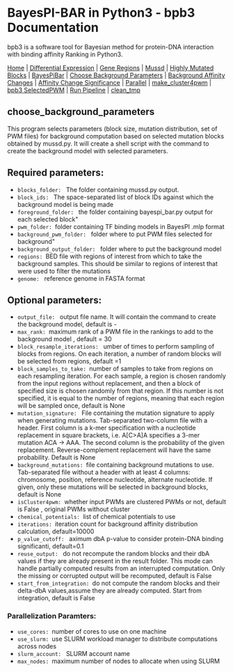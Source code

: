 # BayesPI-BAR in Python3 - bpb3 Documentation

bpb3 is a software tool for Bayesian method for protein-DNA interaction with binding affinity Ranking in Python3.


[Home](index.md) | [Differential Expression](differential_expression.md) | [Gene Regions](gene_regions.md) | [Mussd](mussd.md) | [Highly Mutated Blocks](highly_mutated_blocks.md) | [BayesPiBar](bayespi_bar.md) | [Choose Background Parameters](choose_background_parameters.md) | [Background Affinity Changes](background_affinity_changes.md) | [Affinity Change Significance](affinity_change_significance_test.md) | [Parallel](parallel.md) | [make_cluster4pwm](make_cluster4pwm.md) | [bpb3 SelectedPWM](bpb3selectedPWM.md)  | [Run Pipeline](run_pipeline.md) | [clean_tmp](clean_tmp.md)  


## choose_background_parameters
<p>This program selects parameters (block size, mutation distribution, set of PWM files) for background computation based on selected mutation blocks obtained by mussd.py. It will create a shell script with the command to create the background model with selected parameters.</p>




 ## Required parameters:
<ul>
    <li><code>blocks_folder: </code> The folder containing mussd.py output.</li>
<li><code>block_ids: </code> The space-separated list of block IDs against which the background model is being made</li>
  <li><code>foreground_folder: </code> the folder containing bayespi_bar.py output for each selected block"</li>
<li><code>pwm_folder: </code>folder containing TF binding models in BayesPI .mlp format</li>
  <li><code>background_pwm_folder: </code> folder where to put PWM files selected for background"</li>
    <li><code>background_output_folder: </code> folder where to put the background model</li>
<li><code>regions: </code>BED file with regions of interest from which to take the background samples. This should be similar to regions of interest that were used to filter the mutations</li>
  <li><code>genome: </code> reference genome in FASTA format</li>


</ul>


## Optional parameters:
<ul>
  
  <li><code>output_file: </code> output file name. It will contain the command to create the background model, default is -</li>
<li><code>max_rank: </code>maximum rank of a PWM file in the rankings to add to the background model , default = 30</li>
  <li><code>block_resample_iterations: </code> umber of times to perform sampling of blocks from regions. On each iteration, a number of random blocks will be selected from regions, default =1</li>
<li><code>block_samples_to_take: </code>number of samples to take from regions on each resampling iteration. For each sample, a region is chosen randomly from the input regions without replacement, and then a block of specified size is chosen randomly from that region. If this number is not specified, it is equal to the number of regions, meaning that each region will be sampled once, default is None</li>
  <li><code>mutation_signature: </code> File containing the mutation signature to apply when generating mutations. Tab-separated two-column file with a header. First column is a k-mer specification with a nucleotide replacement in square brackets, i.e. A[C>A]A specifies a 3-mer mutation ACA -> AAA. The second column is the probability of the given replacement. Reverse-complement replacement will have the same probability. Default is None</li>  

 <li><code>background_mutations: </code>file containing background mutations to use. Tab-separated file without a header with at least 4 columns: chromosome, position, reference nucleotide, alternate nucleotide. If given, only these mutations will be selected in background blocks, default is None </li>
<li><code>isCluster4pwm: </code>whether input PWMs are clustered PWMs or not, default is False , original PWMs without cluster</li>
  <li><code>chemical_potentials: </code>list of chemical potentials to use </li>
<li><code>iterations: </code>iteration count for background affinity distribution calculation, default=10000</li>
  <li><code>p_value_cutoff: </code> aximum dbA p-value to consider protein-DNA binding significanti, default=0.1</li>
  <li><code>reuse_output: </code> do not recompute the random blocks and their dbA values if they are already present in the result folder. This mode can handle partially computed results from an interrupted computation. Only the missing or corrupted output will be recomputed, default is False</li>
<li><code>start_from_integration: </code>do not compute the random blocks and their delta-dbA values,assume they are already computed. Start from integration, default is False</li>
</ul>

### Parallelization Paramters:
<ul>
  <li><code>use_cores: </code>number of cores to use on one machine </li>
<li><code>use_slurm: </code>use SLURM workload manager to distribute computations across nodes</li>
  <li><code>slurm_account: </code> SLURM account name</li>
<li><code>max_nodes: </code>maximum number of nodes to allocate when using SLURM</li>

</ul>
